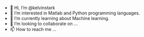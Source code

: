 - 👋 Hi, I’m @kelvinstark
- 👀 I’m interested in Matlab and Python programming languages.
- 🌱 I’m currently learning about Machine learning.
- 💞️ I’m looking to collaborate on ...
- 📫 How to reach me ...

<!---
kelvinstark/kelvinstark is a ✨ special ✨ repository because its `README.md` (this file) appears on your GitHub profile.
You can click the Preview link to take a look at your changes.
--->
